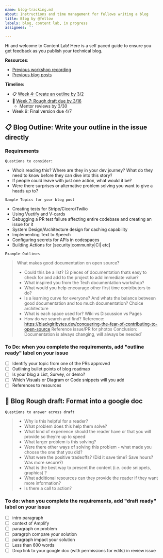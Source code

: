 ```yaml
---
name: blog-tracking.md
about: Instructions and time management for fellows writing a blog
title: Blog by @fellow
labels: blog, content lab, in progress
assignees: ''

---
```


Hi and welcome to Content Lab! Here is a self paced guide to ensure you get feedback as you publish your technical blog. 

**Resources:**
- [Previous workshop recording](https://www.notion.so/programequity/Writing-a-Technical-Blog-cf4bde8bfd274670bac14a7ce985e279#3ea0c818fee342fb94884fbbcefa06b6)
- [Previous blog posts](https://dev.to/dashboard)

**Timeline:**
- 📋 [Week 4: Create an outline by 3/2](#outline)
- 📰 [Week 7: Rough draft due by 3/16](#draft)
  - Mentor reviews by 3/30
- Week 9: Final version due 4/7

<a href="outline"></a>
## 📋 Blog Outline: Write your outline in the issue directly 
### Requirements 
`Questions to consider:`
- Who’s reading this? Where are they in your dev journey? What do they need to know before they can dive into this story? 
- If people could leave with just one action, what would it be? 
- Were there surprises or alternative problem solving you want to give a heads up to?

`Sample Topics for your blog post`
- Creating tests for Stripe/Cicero/Twilio
- Using Vuetify and V-cards 
- Debugging a PR test failure affecting entire codebase and creating an issue for it
- System Design/Architecture design for caching capability
- Implementing Text to Speech
- Configuring secrets for APIs in codespaces
- Building Actions for [security|community|CI| etc] 

`Example Outlines`
> What makes good documentation on open source? 
> - Could this be a list? (3 pieces of documentation thats easy to check for and add to the project to add immediate value?
> - What inspired you from the Tech documentation workshop?
> - What would you help encourage other first time contributors to do?
> - Is a learning curve for everyone? And whats the balance between good documentation and too much documentation? Choice architecture
> - What is each space used for? Wiki vs Discussion vs Pages 
> - How do we search and find? 
> Reference: https://blackgirlbytes.dev/conquering-the-fear-of-contributing-to-open-source
> Reference issue/PR for photos
> Conclusion: Documentation is always changing, will always be needed`


### To Do: when you complete the requirements, add "outline ready" label on your issue
- [ ] Identify your topic from one of the PRs approved
- [ ] Outlining bullet points of blog roadmap
- [ ] Is your blog a List, Survey, or demo?
- [ ] Which Visuals or Diagram or Code snippets will you add
- [ ] References to resources 

<a href="draft"></a>
## 📰 Blog Rough draft: Format into a google doc 
`Questions to answer across draft`
> - Why is this helpful for a reader? 
> - What problem does this help them solve? 
> - What kind of experience should the reader have or that you will provide so they’re up to speed 
> - What larger problem is this solving? 
> - Were there other ways of solving this problem - what made you choose the one that you did? 
> - What were the positive tradeoffs? (Did it save time? Save hours? Was more secure?)
> - What is the best way to present the content (i.e. code snippets, graphics) ?
> - What additional resources can they provide the reader if they want more information? 
> - Is there a call to action? 

### To do: when you complete the requirements, add "draft ready" label on your issue
- [ ] intro paragraph
- [ ] context of Amplify
- [ ] paragraph on problem 
- [ ] paragrph compare your solution 
- [ ] paragraph impact your solution
- [ ] Less than 600 words
- [ ] Drop link to your google doc (with permissions for edits) in review issue
